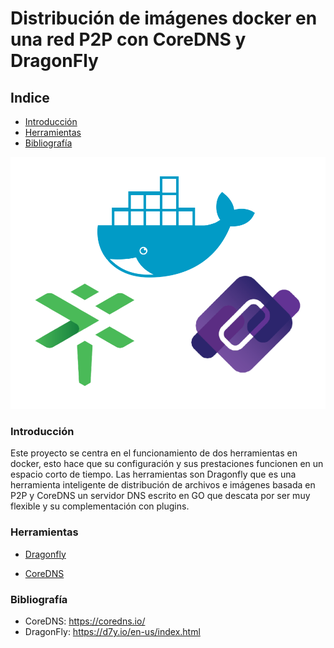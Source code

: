 # Distribución de imágenes docker en una red P2P con CoreDNS y DragonFly

## Indice

- [Introducción](#introducción)
- [Herramientas](#herramientas)
- [Bibliografía](#bibliografía)


![Texto alternativo](./proyecto.png)


### Introducción 

Este proyecto se centra en el funcionamiento de dos herramientas en docker, esto hace que su configuración y sus prestaciones funcionen en un espacio corto de tiempo. Las herramientas son Dragonfly que es una herramienta inteligente de distribución de archivos e imágenes basada en P2P y CoreDNS un servidor DNS escrito en GO que descata por ser muy flexible y su complementación con plugins.


### Herramientas 

- [Dragonfly](https://github.com/juanlu-millan/Distribucion-de-imagenes-docker-en-una-red-P2P-con-DragonFly-y-CoreDNS/blob/main/Drangofly.md)

- [CoreDNS](https://github.com/juanlu-millan/Distribucion-de-imagenes-docker-en-una-red-P2P-con-DragonFly-y-CoreDNS/blob/main/CoreDNS.md)


### Bibliografía

- CoreDNS: https://coredns.io/
- DragonFly: https://d7y.io/en-us/index.html

